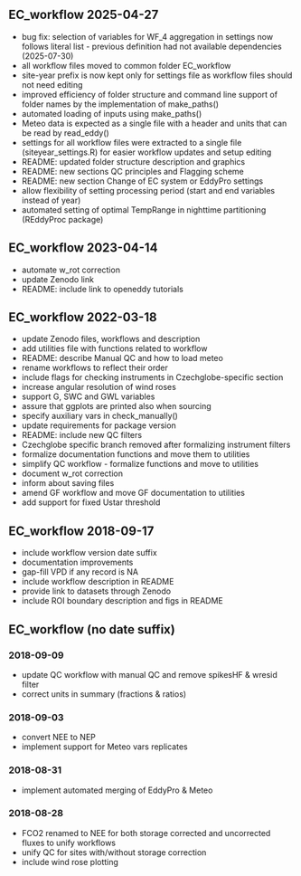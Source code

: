 ## EC_workflow 2025-04-27

-   bug fix: selection of variables for WF_4 aggregation in settings now
    follows literal list - previous definition had not available
    dependencies (2025-07-30)
-   all workflow files moved to common folder EC_workflow
-   site-year prefix is now kept only for settings file as workflow
    files should not need editing
-   improved efficiency of folder structure and command line support of
    folder names by the implementation of make_paths()
-   automated loading of inputs using make_paths()
-   Meteo data is expected as a single file with a header and units that
    can be read by read_eddy()
-   settings for all workflow files were extracted to a single file
    (siteyear_settings.R) for easier workflow updates and setup editing
-   README: updated folder structure description and graphics
-   README: new sections QC principles and Flagging scheme
-   README: new section Change of EC system or EddyPro settings
-   allow flexibility of setting processing period (start and end
    variables instead of year)
-   automated setting of optimal TempRange in nighttime partitioning
    (REddyProc package)

## EC_workflow 2023-04-14

-   automate w_rot correction
-   update Zenodo link
-   README: include link to openeddy tutorials

## EC_workflow 2022-03-18

-   update Zenodo files, workflows and description
-   add utilities file with functions related to workflow
-   README: describe Manual QC and how to load meteo
-   rename workflows to reflect their order
-   include flags for checking instruments in Czechglobe-specific
    section
-   increase angular resolution of wind roses
-   support G, SWC and GWL variables
-   assure that ggplots are printed also when sourcing
-   specify auxiliary vars in check_manually()
-   update requirements for package version
-   README: include new QC filters
-   Czechglobe specific branch removed after formalizing instrument
    filters
-   formalize documentation functions and move them to utilities
-   simplify QC workflow - formalize functions and move to utilities
-   document w_rot correction
-   inform about saving files
-   amend GF workflow and move GF documentation to utilities
-   add support for fixed Ustar threshold

## EC_workflow 2018-09-17

-   include workflow version date suffix
-   documentation improvements
-   gap-fill VPD if any record is NA
-   include workflow description in README
-   provide link to datasets through Zenodo
-   include ROI boundary description and figs in README

## EC_workflow (no date suffix)

### 2018-09-09

-   update QC workflow with manual QC and remove spikesHF & wresid
    filter
-   correct units in summary (fractions & ratios)

### 2018-09-03

-   convert NEE to NEP
-   implement support for Meteo vars replicates

### 2018-08-31

-   implement automated merging of EddyPro & Meteo

### 2018-08-28

-   FCO2 renamed to NEE for both storage corrected and uncorrected
    fluxes to unify workflows
-   unify QC for sites with/without storage correction
-   include wind rose plotting
